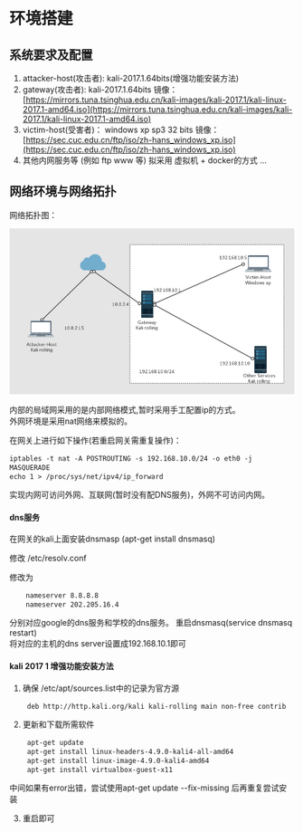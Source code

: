 # 环境搭建  
  
## 系统要求及配置   
 
1. attacker-host(攻击者): kali-2017.1.64bits(增强功能安装方法)     
2. gateway(攻击者): kali-2017.1.64bits  镜像：[https://mirrors.tuna.tsinghua.edu.cn/kali-images/kali-2017.1/kali-linux-2017.1-amd64.iso](https://mirrors.tuna.tsinghua.edu.cn/kali-images/kali-2017.1/kali-linux-2017.1-amd64.iso)
3. victim-host(受害者)： windows xp sp3 32 bits 镜像：[https://sec.cuc.edu.cn/ftp/iso/zh-hans_windows_xp.iso](https://sec.cuc.edu.cn/ftp/iso/zh-hans_windows_xp.iso)  
4. 其他内网服务等 (例如 ftp  www 等) 拟采用 虚拟机 + docker的方式  ...   
  
## 网络环境与网络拓扑  
  
网络拓扑图：  

![](1.png)   
  
内部的局域网采用的是内部网络模式,暂时采用手工配置ip的方式。  
外网环境是采用nat网络来模拟的。   

在网关上进行如下操作(若重启网关需重复操作)：  
  
	iptables -t nat -A POSTROUTING -s 192.168.10.0/24 -o eth0 -j MASQUERADE 
	echo 1 > /proc/sys/net/ipv4/ip_forward   


实现内网可访问外网、互联网(暂时没有配DNS服务)，外网不可访问内网。   
  
#### dns服务 

在网关的kali上面安装dnsmasp (apt-get install dnsmasq)  
  
修改 /etc/resolv.conf   
 
修改为  
  
		nameserver 8.8.8.8
		nameserver 202.205.16.4     
  
分别对应google的dns服务和学校的dns服务。
重启dnsmasq(service dnsmasq restart)  
将对应的主机的dns server设置成192.168.10.1即可
  


#### kali 2017 1 增强功能安装方法  
  
1. 确保 /etc/apt/sources.list中的记录为官方源 

		deb http://http.kali.org/kali kali-rolling main non-free contrib
 
2. 更新和下载所需软件
	
		apt-get update  
 		apt-get install linux-headers-4.9.0-kali4-all-amd64  
		apt-get install linux-image-4.9.0-kali4-amd64  
		apt-get install virtualbox-guest-x11     
 
中间如果有error出错，尝试使用apt-get update --fix-missing 后再重复尝试安装
 
3. 重启即可